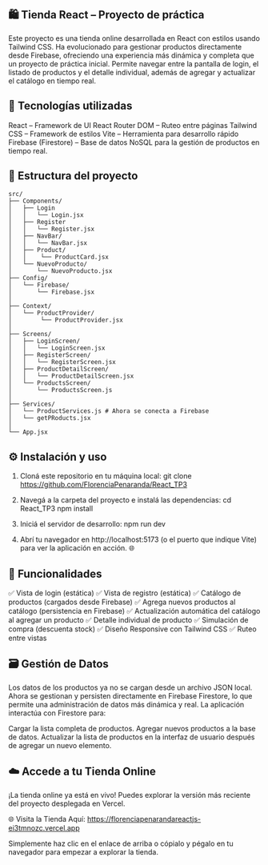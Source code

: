 ##  🛍️ Tienda React – Proyecto de práctica
Este proyecto es una tienda online desarrollada en React con estilos usando Tailwind CSS. Ha evolucionado para gestionar productos directamente desde Firebase, ofreciendo una experiencia más dinámica y completa que un proyecto de práctica inicial. Permite navegar entre la pantalla de login, el listado de productos y el detalle individual, además de agregar y actualizar el catálogo en tiempo real.

##  🚀 Tecnologías utilizadas
React – Framework de UI
React Router DOM – Ruteo entre páginas
Tailwind CSS – Framework de estilos
Vite – Herramienta para desarrollo rápido
Firebase (Firestore) – Base de datos NoSQL para la gestión de productos en tiempo real.

## 📁 Estructura del proyecto
```plaintext
src/
├── Components/  
│   ├── Login  
│   │   └── Login.jsx  
│   ├── Register  
│   │   └── Register.jsx  
│   ├── NavBar/  
│   │   └── NavBar.jsx  
│   ├── Product/  
│   │    └── ProductCard.jsx  
│   └── NuevoProducto/  
│       └── NuevoProducto.jsx  
├── Config/  
│   └── Firebase/  
│       └── Firebase.jsx   
│
├── Context/  
│   └── ProductProvider/  
│        └── ProductProvider.jsx   
│
├── Screens/  
│   ├── LoginScreen/  
│   │   └── LoginScreen.jsx  
│   ├── RegisterScreen/  
│   │   └── RegisterScreen.jsx  
│   ├── ProductDetailScreen/  
│   │   └── ProductDetailScreen.jsx  
│   └── ProductsScreen/  
│       └── ProductsScreen.js  
│
├── Services/
│   └── ProductServices.js # Ahora se conecta a Firebase
│   └── getPRoducts.jsx
│
└── App.jsx  
```


## ⚙️ Instalación y uso  
1. Cloná este repositorio en tu máquina local:
git clone https://github.com/FlorenciaPenaranda/React_TP3

2. Navegá a la carpeta del proyecto e instalá las dependencias:
cd React_TP3
npm install

3. Iniciá el servidor de desarrollo:
npm run dev

4. Abrí tu navegador en http://localhost:5173 (o el puerto que indique Vite) para ver la aplicación en acción. 🌐

##  📌 Funcionalidades
✅ Vista de login (estática)
✅ Vista de registro (estática)
✅ Catálogo de productos (cargados desde Firebase)
✅ Agrega nuevos productos al catálogo (persistencia en Firebase)
✅ Actualización automática del catálogo al agregar un producto
✅ Detalle individual de producto
✅ Simulación de compra (descuenta stock)
✅ Diseño Responsive con Tailwind CSS
✅ Ruteo entre vistas

##  🗃️ Gestión de Datos
Los datos de los productos ya no se cargan desde un archivo JSON local. Ahora se gestionan y persisten directamente en Firebase Firestore, lo que permite una administración de datos más dinámica y real. La aplicación interactúa con Firestore para:

Cargar la lista completa de productos.
Agregar nuevos productos a la base de datos.
Actualizar la lista de productos en la interfaz de usuario después de agregar un nuevo elemento.

## ☁️ Accede a tu Tienda Online
¡La tienda online ya está en vivo! Puedes explorar la versión más reciente del proyecto desplegada en Vercel.

🌐 Visita la Tienda Aquí:
https://florenciapenarandareactjs-ei3tmnozc.vercel.app

Simplemente haz clic en el enlace de arriba o cópialo y pégalo en tu navegador para empezar a explorar la tienda.